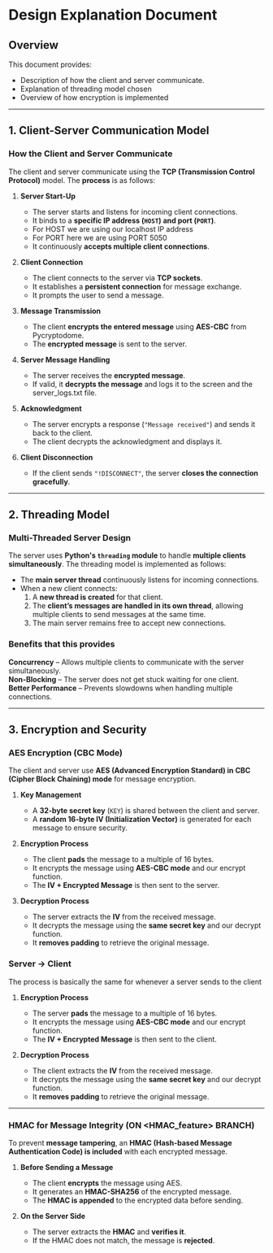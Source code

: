 # Design Explanation Document

## Overview
This document provides:
 - Description of how the client and server communicate.
 - Explanation of threading model chosen
 - Overview of how encryption is implemented

---

## **1. Client-Server Communication Model**
### **How the Client and Server Communicate**
The client and server communicate using the **TCP (Transmission Control Protocol)** model. The **process** is as follows:

1. **Server Start-Up**  
   - The server starts and listens for incoming client connections.
   - It binds to a **specific IP address (`HOST`) and port (`PORT`)**.
   - For HOST we are using our localhost IP address
   - For PORT here we are using PORT 5050
   - It continuously **accepts multiple client connections**.

2. **Client Connection**  
   - The client connects to the server via **TCP sockets**.
   - It establishes a **persistent connection** for message exchange.
   - It prompts the user to send a message.

3. **Message Transmission**  
   - The client **encrypts the entered message** using **AES-CBC** from Pycryptodome.
   - The **encrypted message** is sent to the server.

4. **Server Message Handling**  
   - The server receives the **encrypted message**.
   - If valid, it **decrypts the message** and logs it to the screen and the server_logs.txt file.

5. **Acknowledgment**  
   - The server encrypts a response (`"Message received"`) and sends it back to the client.
   - The client decrypts the acknowledgment and displays it.

6. **Client Disconnection**  
   - If the client sends `"!DISCONNECT"`, the server **closes the connection gracefully**.

---

## **2. Threading Model**
### **Multi-Threaded Server Design**
The server uses **Python's `threading` module** to handle **multiple clients simultaneously**. The threading model is implemented as follows:

- The **main server thread** continuously listens for incoming connections.
- When a new client connects:
  1. A **new thread is created** for that client.
  2. The **client’s messages are handled in its own thread**, allowing multiple clients to send messages at the same time.
  3. The main server remains free to accept new connections.

### **Benefits that this provides**

 **Concurrency** – Allows multiple clients to communicate with the server simultaneously.  
 **Non-Blocking** – The server does not get stuck waiting for one client.  
 **Better Performance** – Prevents slowdowns when handling multiple connections.  

---

## **3. Encryption and Security**
### **AES Encryption (CBC Mode)**
The client and server use **AES (Advanced Encryption Standard) in CBC (Cipher Block Chaining) mode** for message encryption.

1. **Key Management**
   - A **32-byte secret key** (`KEY`) is shared between the client and server.
   - A **random 16-byte IV (Initialization Vector)** is generated for each message to ensure security.

2. **Encryption Process**
   - The client **pads** the message to a multiple of 16 bytes.
   - It encrypts the message using **AES-CBC mode** and our encrypt function.
   - The **IV + Encrypted Message** is then sent to the server.

3. **Decryption Process**
   - The server extracts the **IV** from the received message.
   - It decrypts the message using the **same secret key** and our decrypt function.
   - It **removes padding** to retrieve the original message.
  
### Server -> Client
The process is basically the same for whenever a server sends to the client

1. **Encryption Process**
   - The server **pads** the message to a multiple of 16 bytes.
   - It encrypts the message using **AES-CBC mode** and our encrypt function.
   - The **IV + Encrypted Message** is then sent to the client.

2. **Decryption Process**
   - The client extracts the **IV** from the received message.
   - It decrypts the message using the **same secret key** and our decrypt function.
   - It **removes padding** to retrieve the original message.
---

### **HMAC for Message Integrity (ON <HMAC_feature> BRANCH)** 
To prevent **message tampering**, an **HMAC (Hash-based Message Authentication Code) is included** with each encrypted message.

1. **Before Sending a Message**
   - The client **encrypts** the message using AES.
   - It generates an **HMAC-SHA256** of the encrypted message.
   - The **HMAC is appended** to the encrypted data before sending.

2. **On the Server Side**
   - The server extracts the **HMAC** and **verifies it**.
   - If the HMAC does not match, the message is **rejected**.
